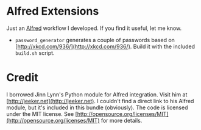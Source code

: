 Alfred Extensions
=================

Just an [Alfred](http://www.alfredapp.com) workflow I developed. If you find it useful, let me know.

* `password_generator` generates a couple of passwords based on [http://xkcd.com/936/](http://xkcd.com/936/). Build it with the included `build.sh` script.

Credit
======

I borrowed Jinn Lynn's Python module for Alfred integration. Visit him at [http://jeeker.net](http://jeeker.net). I couldn't find a direct link to his Alfred module, but it's included in this bundle (obviously). The code is licensed under the MIT license. See [http://opensource.org/licenses/MIT](http://opensource.org/licenses/MIT) for more details.
